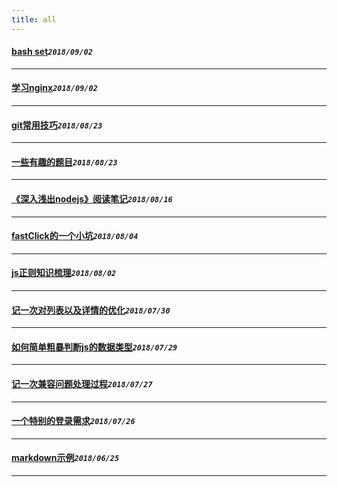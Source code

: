 ```yaml
---
title: all
---
```

 #### [bash set](/blog/2018/0902_bashset.md)_`2018/09/02`_
*****
 #### [学习nginx](/blog/2018/0902_nginxNote.md)_`2018/09/02`_
*****
 #### [git常用技巧](/blog/2018/0823_gitSkill.md)_`2018/08/23`_
*****
 #### [一些有趣的题目](/blog/2018/0823_qs.md)_`2018/08/23`_
*****
 #### [《深入浅出nodejs》阅读笔记](/blog/2018/0816_nodejsStudyNote.md)_`2018/08/16`_
*****
 #### [fastClick的一个小坑](/blog/2018/0804_fastclick.md)_`2018/08/04`_
*****
 #### [js正则知识梳理](/blog/2018/0802_regExpCombing.md)_`2018/08/02`_
*****
 #### [记一次对列表以及详情的优化](/blog/2018/0730_optimizationListDetail.md)_`2018/07/30`_
*****
 #### [如何简单粗暴判断js的数据类型](/blog/2018/0729_judgeDataType.md)_`2018/07/29`_
*****
 #### [记一次兼容问题处理过程](/blog/2018/0727_npmCompatibleBug.md)_`2018/07/27`_
*****
 #### [一个特别的登录需求](/blog/2018/0726_login.md)_`2018/07/26`_
*****
 #### [markdown示例](/blog/2018/0625_markDownExample.md)_`2018/06/25`_
*****